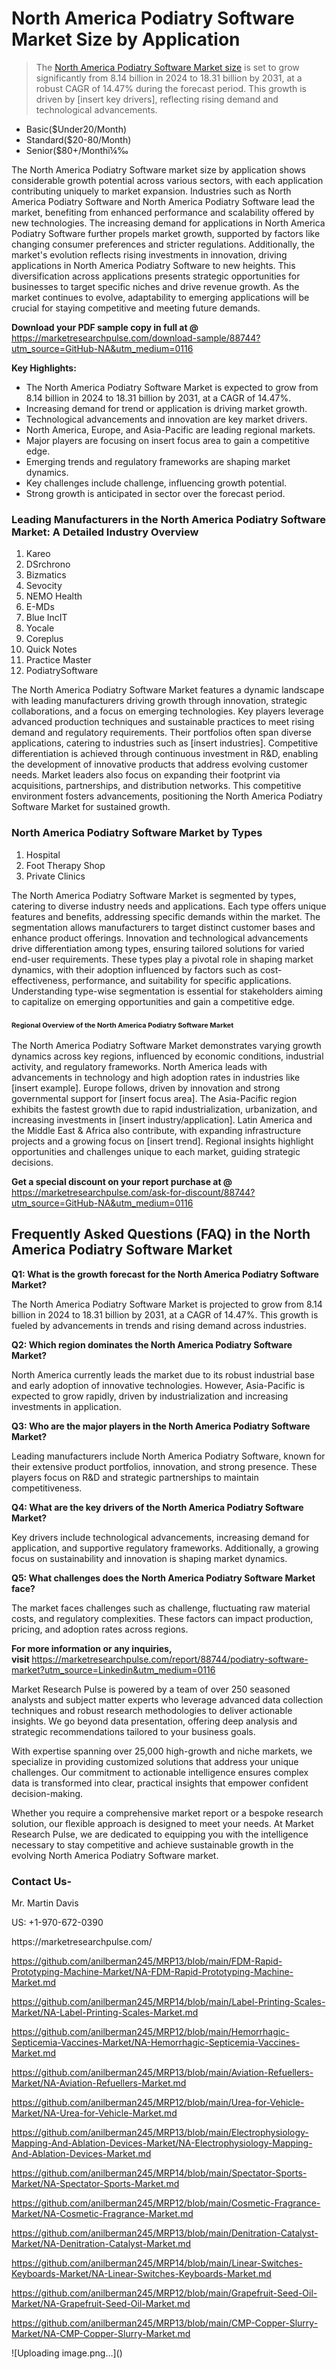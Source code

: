 <h1>North America Podiatry Software Market&nbsp;Size by Application</h1><blockquote><p>The <a href="https://marketresearchpulse.com/download-sample/88744?utm_source=GitHub-NA&amp;utm_medium=0116">North America Podiatry Software Market size</a> is set to grow significantly from 8.14 billion in 2024 to 18.31 billion by 2031, at a robust CAGR of 14.47% during the forecast period. This growth is driven by [insert key drivers], reflecting rising demand and technological advancements.</p></blockquote><ul><li>Basic($Under20/Month) <li> Standard($20-80/Month) <li> Senior($80+/Monthï¼‰</li></ul><p>The North America Podiatry Software market size by application shows considerable growth potential across various sectors, with each application contributing uniquely to market expansion. Industries such as North America Podiatry Software and North America Podiatry Software lead the market, benefiting from enhanced performance and scalability offered by new technologies. The increasing demand for applications in North America Podiatry Software further propels market growth, supported by factors like changing consumer preferences and stricter regulations. Additionally, the market's evolution reflects rising investments in innovation, driving applications in North America Podiatry Software to new heights. This diversification across applications presents strategic opportunities for businesses to target specific niches and drive revenue growth. As the market continues to evolve, adaptability to emerging applications will be crucial for staying competitive and meeting future demands.</p><p><strong>Download your PDF sample copy in full at @ </strong><a href="https://marketresearchpulse.com/download-sample/88744?utm_source=GitHub-NA&amp;utm_medium=0116">https://marketresearchpulse.com/download-sample/88744?utm_source=GitHub-NA&amp;utm_medium=0116</a></p><p><strong>Key Highlights: </strong></p><ul><li>The North America Podiatry Software Market is expected to grow from 8.14 billion in 2024 to 18.31 billion by 2031, at a CAGR of 14.47%.</li><li>Increasing demand for trend or application is driving market growth.</li><li>Technological advancements and innovation are key market drivers.</li><li>North America, Europe, and Asia-Pacific are leading regional markets.</li><li>Major players are focusing on insert focus area to gain a competitive edge.</li><li>Emerging trends and regulatory frameworks are shaping market dynamics.</li><li>Key challenges include challenge, influencing growth potential.</li><li>Strong growth is anticipated in sector over the forecast period.</li></ul><h3>Leading Manufacturers in the North America Podiatry Software Market: A Detailed Industry Overview</h3><ol><li>Kareo</li><li>DSrchrono</li><li>Bizmatics</li><li>Sevocity</li><li>NEMO Health</li><li>E-MDs</li><li>Blue  IncIT</li><li>Yocale</li><li>Coreplus</li><li>Quick Notes</li><li>Practice Master</li><li>PodiatrySoftware</li></ol><div class="flex max-w-full flex-col flex-grow"><div class="min-h-8 text-message flex w-full flex-col items-end gap-2 whitespace-normal break-words [.text-message+&amp;]:mt-5" dir="auto" data-message-author-role="assistant" data-message-id="fd8432e4-4910-450d-b182-61b7bfb0a01f" data-message-model-slug="gpt-4o"><div class="flex w-full flex-col gap-1 empty:hidden first:pt-[3px]"><div class="markdown prose w-full break-words dark:prose-invert light"><p>The North America Podiatry Software Market features a dynamic landscape with leading manufacturers driving growth through innovation, strategic collaborations, and a focus on emerging technologies. Key players leverage advanced production techniques and sustainable practices to meet rising demand and regulatory requirements. Their portfolios often span diverse applications, catering to industries such as [insert industries]. Competitive differentiation is achieved through continuous investment in R&amp;D, enabling the development of innovative products that address evolving customer needs. Market leaders also focus on expanding their footprint via acquisitions, partnerships, and distribution networks. This competitive environment fosters advancements, positioning the North America Podiatry Software Market for sustained growth.</p></div></div></div></div><h3>North America Podiatry Software Market by Types</h3><ol><li>Hospital <li> Foot Therapy Shop <li> Private Clinics</li></ol><div class="flex max-w-full flex-col flex-grow"><div class="min-h-8 text-message flex w-full flex-col items-end gap-2 whitespace-normal break-words [.text-message+&amp;]:mt-5" dir="auto" data-message-author-role="assistant" data-message-id="084470be-0bb7-4664-bddf-5156b4f41249" data-message-model-slug="gpt-4o-mini"><div class="flex w-full flex-col gap-1 empty:hidden first:pt-[3px]"><div class="markdown prose w-full break-words dark:prose-invert light"><p>The North America Podiatry Software Market is segmented by types, catering to diverse industry needs and applications. Each type offers unique features and benefits, addressing specific demands within the market. The segmentation allows manufacturers to target distinct customer bases and enhance product offerings. Innovation and technological advancements drive differentiation among types, ensuring tailored solutions for varied end-user requirements. These types play a pivotal role in shaping market dynamics, with their adoption influenced by factors such as cost-effectiveness, performance, and suitability for specific applications. Understanding type-wise segmentation is essential for stakeholders aiming to capitalize on emerging opportunities and gain a competitive edge.</p></div></div></div></div><h3><span style="font-size: 11px;">Regional Overview of the North America Podiatry Software Market</span></h3><div class="flex max-w-full flex-col flex-grow"><div class="min-h-8 text-message flex w-full flex-col items-end gap-2 whitespace-normal break-words [.text-message+&amp;]:mt-5" dir="auto" data-message-author-role="assistant" data-message-id="e9038762-ce64-4e30-91c9-9bd413514231" data-message-model-slug="gpt-4o-mini"><div class="flex w-full flex-col gap-1 empty:hidden first:pt-[3px]"><div class="markdown prose w-full break-words dark:prose-invert light"><p>The North America Podiatry Software Market demonstrates varying growth dynamics across key regions, influenced by economic conditions, industrial activity, and regulatory frameworks. North America leads with advancements in technology and high adoption rates in industries like [insert example]. Europe follows, driven by innovation and strong governmental support for [insert focus area]. The Asia-Pacific region exhibits the fastest growth due to rapid industrialization, urbanization, and increasing investments in [insert industry/application]. Latin America and the Middle East &amp; Africa also contribute, with expanding infrastructure projects and a growing focus on [insert trend]. Regional insights highlight opportunities and challenges unique to each market, guiding strategic decisions.</p></div></div></div></div><p><strong>Get a special discount on your report purchase at @ </strong><a href="https://marketresearchpulse.com/ask-for-discount/88744?utm_source=GitHub-NA&amp;utm_medium=0116">https://marketresearchpulse.com/ask-for-discount/88744?utm_source=GitHub-NA&amp;utm_medium=0116</a></p><h2>Frequently Asked Questions (FAQ) in the North America Podiatry Software Market</h2><p><strong>Q1: What is the growth forecast for the North America Podiatry Software Market?</strong></p><p>The North America Podiatry Software Market is projected to grow from 8.14 billion in 2024 to 18.31 billion by 2031, at a CAGR of 14.47%. This growth is fueled by advancements in trends and rising demand across industries.</p><p><strong>Q2: Which region dominates the North America Podiatry Software Market?</strong></p><p>North America currently leads the market due to its robust industrial base and early adoption of innovative technologies. However, Asia-Pacific is expected to grow rapidly, driven by industrialization and increasing investments in application.</p><p><strong>Q3: Who are the major players in the North America Podiatry Software Market?</strong></p><p>Leading manufacturers include North America Podiatry Software, known for their extensive product portfolios, innovation, and strong presence. These players focus on R&amp;D and strategic partnerships to maintain competitiveness.</p><p><strong>Q4: What are the key drivers of the North America Podiatry Software Market?</strong></p><p>Key drivers include technological advancements, increasing demand for application, and supportive regulatory frameworks. Additionally, a growing focus on sustainability and innovation is shaping market dynamics.</p><p><strong>Q5: What challenges does the North America Podiatry Software Market face?</strong></p><p>The market faces challenges such as challenge, fluctuating raw material costs, and regulatory complexities. These factors can impact production, pricing, and adoption rates across regions.</p><p><strong>For more information or any inquiries, visit&nbsp;</strong><a href="https://marketresearchpulse.com/report/88744/podiatry-software-market?utm_source=Linkedin&utm_medium=0116">https://marketresearchpulse.com/report/88744/podiatry-software-market?utm_source=Linkedin&utm_medium=0116</a></p><p>Market Research Pulse is powered by a team of over 250 seasoned analysts and subject matter experts who leverage advanced data collection techniques and robust research methodologies to deliver actionable insights. We go beyond data presentation, offering deep analysis and strategic recommendations tailored to your business goals.</p><p>With expertise spanning over 25,000 high-growth and niche markets, we specialize in providing customized solutions that address your unique challenges. Our commitment to actionable intelligence ensures complex data is transformed into clear, practical insights that empower confident decision-making.</p><p>Whether you require a comprehensive market report or a bespoke research solution, our flexible approach is designed to meet your needs. At Market Research Pulse, we are dedicated to equipping you with the intelligence necessary to stay competitive and achieve sustainable growth in the evolving North America Podiatry Software market.</p><h3><strong>Contact Us-</strong></h3><p>Mr. Martin Davis</p><p>US: +1-970-672-0390</p><p>https://marketresearchpulse.com/</p><p><a href="https://github.com/anilberman245/MRP13/blob/main/FDM-Rapid-Prototyping-Machine-Market/NA-FDM-Rapid-Prototyping-Machine-Market.md">https://github.com/anilberman245/MRP13/blob/main/FDM-Rapid-Prototyping-Machine-Market/NA-FDM-Rapid-Prototyping-Machine-Market.md</a></p><p><a href="https://github.com/anilberman245/MRP14/blob/main/Label-Printing-Scales-Market/NA-Label-Printing-Scales-Market.md">https://github.com/anilberman245/MRP14/blob/main/Label-Printing-Scales-Market/NA-Label-Printing-Scales-Market.md</a></p><p><a href="https://github.com/anilberman245/MRP12/blob/main/Hemorrhagic-Septicemia-Vaccines-Market/NA-Hemorrhagic-Septicemia-Vaccines-Market.md">https://github.com/anilberman245/MRP12/blob/main/Hemorrhagic-Septicemia-Vaccines-Market/NA-Hemorrhagic-Septicemia-Vaccines-Market.md</a></p><p><a href="https://github.com/anilberman245/MRP13/blob/main/Aviation-Refuellers-Market/NA-Aviation-Refuellers-Market.md">https://github.com/anilberman245/MRP13/blob/main/Aviation-Refuellers-Market/NA-Aviation-Refuellers-Market.md</a></p><p><a href="https://github.com/anilberman245/MRP12/blob/main/Urea-for-Vehicle-Market/NA-Urea-for-Vehicle-Market.md">https://github.com/anilberman245/MRP12/blob/main/Urea-for-Vehicle-Market/NA-Urea-for-Vehicle-Market.md</a></p><p><a href="https://github.com/anilberman245/MRP13/blob/main/Electrophysiology-Mapping-And-Ablation-Devices-Market/NA-Electrophysiology-Mapping-And-Ablation-Devices-Market.md">https://github.com/anilberman245/MRP13/blob/main/Electrophysiology-Mapping-And-Ablation-Devices-Market/NA-Electrophysiology-Mapping-And-Ablation-Devices-Market.md</a></p><p><a href="https://github.com/anilberman245/MRP14/blob/main/Spectator-Sports-Market/NA-Spectator-Sports-Market.md">https://github.com/anilberman245/MRP14/blob/main/Spectator-Sports-Market/NA-Spectator-Sports-Market.md</a></p><p><a href="https://github.com/anilberman245/MRP12/blob/main/Cosmetic-Fragrance-Market/NA-Cosmetic-Fragrance-Market.md">https://github.com/anilberman245/MRP12/blob/main/Cosmetic-Fragrance-Market/NA-Cosmetic-Fragrance-Market.md</a></p><p><a href="https://github.com/anilberman245/MRP13/blob/main/Denitration-Catalyst-Market/NA-Denitration-Catalyst-Market.md">https://github.com/anilberman245/MRP13/blob/main/Denitration-Catalyst-Market/NA-Denitration-Catalyst-Market.md</a></p><p><a href="https://github.com/anilberman245/MRP14/blob/main/Linear-Switches-Keyboards-Market/NA-Linear-Switches-Keyboards-Market.md">https://github.com/anilberman245/MRP14/blob/main/Linear-Switches-Keyboards-Market/NA-Linear-Switches-Keyboards-Market.md</a></p><p><a href="https://github.com/anilberman245/MRP12/blob/main/Grapefruit-Seed-Oil-Market/NA-Grapefruit-Seed-Oil-Market.md">https://github.com/anilberman245/MRP12/blob/main/Grapefruit-Seed-Oil-Market/NA-Grapefruit-Seed-Oil-Market.md</a></p><p><a href="https://github.com/anilberman245/MRP13/blob/main/CMP-Copper-Slurry-Market/NA-CMP-Copper-Slurry-Market.md">https://github.com/anilberman245/MRP13/blob/main/CMP-Copper-Slurry-Market/NA-CMP-Copper-Slurry-Market.md</a></p>
![Uploading image.png…]()
